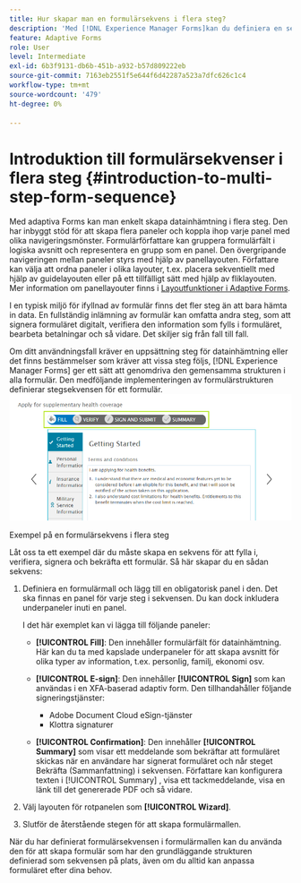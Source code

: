 ```yaml
---
title: Hur skapar man en formulärsekvens i flera steg?
description: 'Med [!DNL Experience Manager Forms]kan du definiera en sekvens med formulärpaneler så att användarna kan navigera och fylla i ett anpassat formulär. Gå ett steg längre genom att använda fallbaserad metod som exempel för att skapa formulärsekvenser i flera steg. '
feature: Adaptive Forms
role: User
level: Intermediate
exl-id: 6b3f9131-db6b-451b-a932-b57d809222eb
source-git-commit: 7163eb2551f5e644f6d42287a523a7dfc626c1c4
workflow-type: tm+mt
source-wordcount: '479'
ht-degree: 0%

---
```


# Introduktion till formulärsekvenser i flera steg {#introduction-to-multi-step-form-sequence}

Med adaptiva Forms kan man enkelt skapa datainhämtning i flera steg. Den har inbyggt stöd för att skapa flera paneler och koppla ihop varje panel med olika navigeringsmönster. Formulärförfattare kan gruppera formulärfält i logiska avsnitt och representera en grupp som en panel. Den övergripande navigeringen mellan paneler styrs med hjälp av panellayouten. Författare kan välja att ordna paneler i olika layouter, t.ex. placera sekventiellt med hjälp av guidelayouten eller på ett tillfälligt sätt med hjälp av fliklayouten. Mer information om panellayouter finns i [Layoutfunktioner i Adaptive Forms](layout-capabilities-adaptive-forms.md).

I en typisk miljö för ifyllnad av formulär finns det fler steg än att bara hämta in data. En fullständig inlämning av formulär kan omfatta andra steg, som att signera formuläret digitalt, verifiera den information som fylls i formuläret, bearbeta betalningar och så vidare. Det skiljer sig från fall till fall.

Om ditt användningsfall kräver en uppsättning steg för datainhämtning eller det finns bestämmelser som kräver att vissa steg följs, [!DNL Experience Manager Forms] ger ett sätt att genomdriva den gemensamma strukturen i alla formulär. Den medföljande implementeringen av formulärstrukturen definierar stegsekvensen för ett formulär. ![Exempel på en formulärsekvens i flera steg](assets/formpipeline.png)

Exempel på en formulärsekvens i flera steg

Låt oss ta ett exempel där du måste skapa en sekvens för att fylla i, verifiera, signera och bekräfta ett formulär. Så här skapar du en sådan sekvens:

1. Definiera en formulärmall och lägg till en obligatorisk panel i den. Det ska finnas en panel för varje steg i sekvensen. Du kan dock inkludera underpaneler inuti en panel.

   I det här exemplet kan vi lägga till följande paneler:

   * **[!UICONTROL Fill]**: Den innehåller formulärfält för datainhämtning. Här kan du ta med kapslade underpaneler för att skapa avsnitt för olika typer av information, t.ex. personlig, familj, ekonomi osv.

   <!--* **[!UICONTROL Verify]**: It contains the **[!UICONTROL Verify]** component that can be used in an XFA-based Adaptive Form. It displays the information captured in the Fill panel in read-only mode for verification.-->


   * **[!UICONTROL E-sign]**: Den innehåller **[!UICONTROL Sign]** som kan användas i en XFA-baserad adaptiv form. Den tillhandahåller följande signeringstjänster:

      * Adobe Document Cloud eSign-tjänster
      * Klottra signaturer
   * **[!UICONTROL Confirmation]**: Den innehåller **[!UICONTROL Summary]** som visar ett meddelande som bekräftar att formuläret skickas när en användare har signerat formuläret och når steget Bekräfta (Sammanfattning) i sekvensen. Författare kan konfigurera texten i [!UICONTROL Summary] , visa ett tackmeddelande, visa en länk till det genererade PDF och så vidare.



1. Välj layouten för rotpanelen som **[!UICONTROL Wizard]**.
1. Slutför de återstående stegen för att skapa formulärmallen. <!-- For more information, see [Creating a custom Adaptive Form template](custom-adaptive-forms-templates.md). -->

När du har definierat formulärsekvensen i formulärmallen kan du använda den för att skapa formulär som har den grundläggande strukturen definierad som sekvensen på plats, även om du alltid kan anpassa formuläret efter dina behov.
